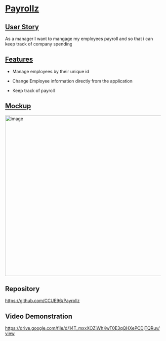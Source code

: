 # <ins>Payrollz<ins>

## <ins>User Story<ins>

As a manager I want to mangage my employees payroll and so that i can keep track of company spending

## <ins>Features<ins>

- Manage employees by their unique id

- Change Employee information directly from the application

- Keep track of payroll

## <ins>Mockup<ins>

<img width="520" alt="image" src="https://github.com/CCUE96/Payrollz/assets/159393541/94962f1a-a86e-433c-a2db-8b369fe27929">

## Repository
https://github.com/CCUE96/Payrollz

## Video Demonstration
https://drive.google.com/file/d/14T_mxxXOZiWhKwT0E3qQHXePCDjTQRuv/view
